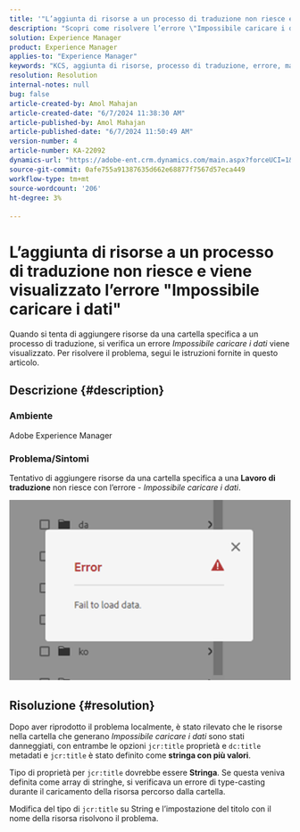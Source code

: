 ```yaml
---
title: '"L’aggiunta di risorse a un processo di traduzione non riesce e viene visualizzato l’errore \"Impossibile caricare i dati\"'
description: "Scopri come risolvere l’errore \"Impossibile caricare i dati\" durante l’aggiunta di risorse a un processo di traduzione in Adobe Experience Manager."
solution: Experience Manager
product: Experience Manager
applies-to: "Experience Manager"
keywords: "KCS, aggiunta di risorse, processo di traduzione, errore, mancato caricamento dei dati, AEM, Experience Manager"
resolution: Resolution
internal-notes: null
bug: false
article-created-by: Amol Mahajan
article-created-date: "6/7/2024 11:38:30 AM"
article-published-by: Amol Mahajan
article-published-date: "6/7/2024 11:50:49 AM"
version-number: 4
article-number: KA-22092
dynamics-url: "https://adobe-ent.crm.dynamics.com/main.aspx?forceUCI=1&pagetype=entityrecord&etn=knowledgearticle&id=7834fa75-c224-ef11-840a-000d3a5bee19"
source-git-commit: 0afe755a91387635d662e68877f7567d57eca449
workflow-type: tm+mt
source-wordcount: '206'
ht-degree: 3%

---
```


# L’aggiunta di risorse a un processo di traduzione non riesce e viene visualizzato l’errore &quot;Impossibile caricare i dati&quot;


Quando si tenta di aggiungere risorse da una cartella specifica a un processo di traduzione, si verifica un errore *Impossibile caricare i dati* viene visualizzato. Per risolvere il problema, segui le istruzioni fornite in questo articolo.

## Descrizione {#description}


### <b>Ambiente</b>

Adobe Experience Manager

### <b>Problema/Sintomi</b>

Tentativo di aggiungere risorse da una cartella specifica a una <b>Lavoro di traduzione</b> non riesce con l’errore - *Impossibile caricare i dati*.

![](assets/___7934fa75-c224-ef11-840a-000d3a5bee19___.png)


## Risoluzione {#resolution}


Dopo aver riprodotto il problema localmente, è stato rilevato che le risorse nella cartella che generano *Impossibile caricare i dati* sono stati danneggiati, con entrambe le opzioni `jcr:title` proprietà e `dc:title` metadati e `jcr:title` è stato definito come <b>stringa con più valori</b>.

Tipo di proprietà per `jcr:title` dovrebbe essere <b>Stringa</b>. Se questa veniva definita come array di stringhe, si verificava un errore di type-casting durante il caricamento della risorsa percorso dalla cartella.

Modifica del tipo di `jcr:title` su String e l’impostazione del titolo con il nome della risorsa risolvono il problema.
